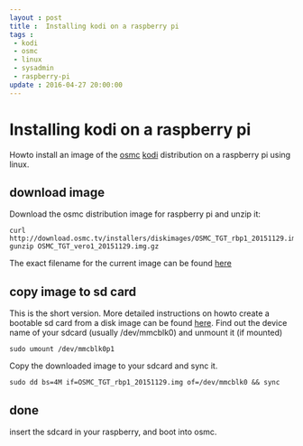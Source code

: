 ```yaml
---
layout : post
title :  Installing kodi on a raspberry pi
tags :
 - kodi
 - osmc
 - linux
 - sysadmin
 - raspberry-pi
update : 2016-04-27 20:00:00
---
```


# Installing kodi on a raspberry pi

Howto install an image of the [osmc](https://osmc.tv/) [kodi](http://kodi.tv) distribution on a raspberry pi using linux.

## download image

Download the osmc distribution image for raspberry pi and unzip it:

    curl http://download.osmc.tv/installers/diskimages/OSMC_TGT_rbp1_20151129.img.gz
    gunzip OSMC_TGT_vero1_20151129.img.gz

The exact filename for the current image can be found [here](http://osmc.tv/download)

## copy image to sd card

This is the short version. More detailed instructions on howto create a bootable sd card from a disk image can be found [here](https://www.raspberrypi.org/documentation/installation/installing-images/linux.md).
Find out the device name of your sdcard (usually /dev/mmcblk0) and unmount it (if mounted)

    sudo umount /dev/mmcblk0p1

Copy the downloaded image to your sdcard and sync it.

    sudo dd bs=4M if=OSMC_TGT_rbp1_20151129.img of=/dev/mmcblk0 && sync


## done

insert the sdcard in your raspberry, and boot into osmc.


